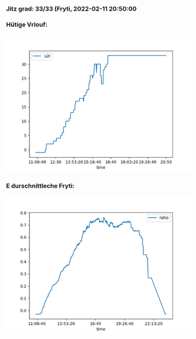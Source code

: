 ### Jitz grad: 33/33 (Fryti, 2022-02-11 20:50:00

### Hütige Vrlouf:
![Graph](Today.png)

### E durschnittleche Fryti:
![Graph](Fryti.png)